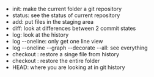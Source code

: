 - init: make the current folder a git repository
- status: see the status of current repository
- add: put files in the staging area
- diff: look at differences between 2 commit states
- log: look at the history
- log --oneline: only get one line view
- log --oneline --graph --decorate --all: see everything
- checkout <hash><file>: restore a singe file from history
- checkout <hash> : restore the entire folder
- HEAD: where you are looking at in git history
